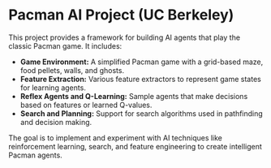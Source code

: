# Pacman AI Project (UC Berkeley)

This project provides a framework for building AI agents that play the classic Pacman game. It includes:

- **Game Environment:** A simplified Pacman game with a grid-based maze, food pellets, walls, and ghosts.
- **Feature Extraction:** Various feature extractors to represent game states for learning agents.
- **Reflex Agents and Q-Learning:** Sample agents that make decisions based on features or learned Q-values.
- **Search and Planning:** Support for search algorithms used in pathfinding and decision making.

The goal is to implement and experiment with AI techniques like reinforcement learning, search, and feature engineering to create intelligent Pacman agents.
